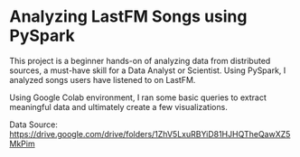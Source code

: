 # Analyzing LastFM Songs using PySpark

This project is a beginner hands-on of analyzing data from distributed sources, a must-have skill for a Data Analyst or Scientist. 
Using PySpark, I analyzed songs users have listened to on LastFM.

Using Google Colab environment, I ran some basic queries to extract meaningful data and ultimately create a few visualizations.
 
Data Source: https://drive.google.com/drive/folders/1ZhV5LxuRBYiD81HJHQTheQawXZ5MkPim
